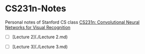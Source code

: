 # CS231n-Notes

Personal notes of Stanford CS class [CS231n: Convolutional Neural Networks for Visual Recognition](http://vision.stanford.edu/teaching/cs231n/)



- [ ] [Lecture 2](./Lecture 2.md)
- [ ] [Lecture 3](./Lecture 3.md)










